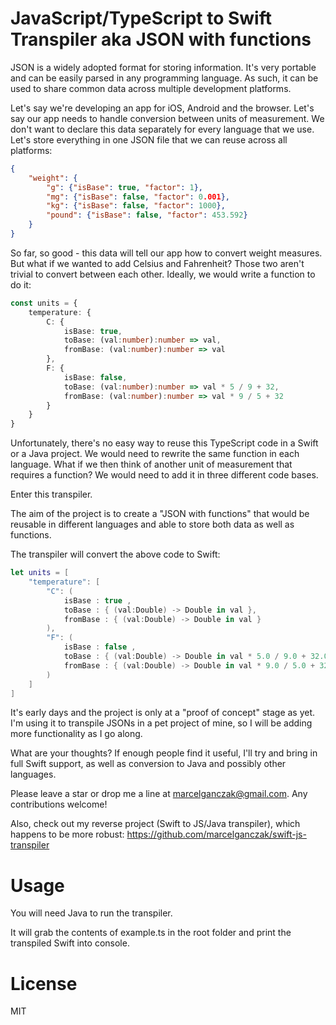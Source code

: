 JavaScript/TypeScript to Swift Transpiler aka JSON with functions
==============

JSON is a widely adopted format for storing information.
It's very portable and can be easily parsed in any programming language.
As such, it can be used to share common data across multiple development platforms.

Let's say we're developing an app for iOS, Android and the browser.
Let's say our app needs to handle conversion between units of measurement.
We don't want to declare this data separately for every language that we use.
Let's store everything in one JSON file that we can reuse across all platforms:
```JSON
{
    "weight": {
        "g": {"isBase": true, "factor": 1},
        "mg": {"isBase": false, "factor": 0.001},
        "kg": {"isBase": false, "factor": 1000},
        "pound": {"isBase": false, "factor": 453.592}
    }
}
```

So far, so good - this data will tell our app how to convert weight measures.
But what if we wanted to add Celsius and Fahrenheit?
Those two aren't trivial to convert between each other.
Ideally, we would write a function to do it:
```TypeScript
const units = {
    temperature: {
        C: {
            isBase: true,
            toBase: (val:number):number => val,
            fromBase: (val:number):number => val
        },
        F: {
            isBase: false,
            toBase: (val:number):number => val * 5 / 9 + 32,
            fromBase: (val:number):number => val * 9 / 5 + 32
        }
    }
}
```

Unfortunately, there's no easy way to reuse this TypeScript code in a Swift or a Java project.
We would need to rewrite the same function in each language.
What if we then think of another unit of measurement that requires a function?
We would need to add it in three different code bases.

Enter this transpiler.

The aim of the project is to create a "JSON with functions" that would be reusable in different languages
and able to store both data as well as functions.

The transpiler will convert the above code to Swift:
```Swift
let units = [
    "temperature": [
        "C": (
            isBase : true ,
            toBase : { (val:Double) -> Double in val },
            fromBase : { (val:Double) -> Double in val }
        ),
        "F": (
            isBase : false ,
            toBase : { (val:Double) -> Double in val * 5.0 / 9.0 + 32.0 },
            fromBase : { (val:Double) -> Double in val * 9.0 / 5.0 + 32.0 }
        )
    ]
]
```

It's early days and the project is only at a "proof of concept" stage as yet.
I'm using it to transpile JSONs in a pet project of mine, so I will be adding more functionality as I go along.

What are your thoughts? If enough people find it useful, I'll try and bring in full Swift support,
as well as conversion to Java and possibly other languages.

Please leave a star or drop me a line at marcelganczak@gmail.com. Any contributions welcome!

Also, check out my reverse project (Swift to JS/Java transpiler), which happens to be more robust:
https://github.com/marcelganczak/swift-js-transpiler

Usage
==============

You will need Java to run the transpiler.

It will grab the contents of example.ts in the root folder and print the transpiled Swift into console.

License
==============

MIT